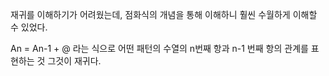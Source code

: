 재귀를 이해하기가 어려웠는데, 점화식의 개념을 통해 이해하니 훨씬 수월하게 이해할 수 있었다. 

An = An-1 + @ 라는 식으로 어떤 패턴의 수열의 n번째 항과 n-1 번째 항의 관계를 표현하는 것
그것이 재귀다.